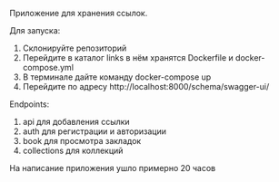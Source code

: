 Приложение для хранения ссылок.

Для запуска:
1. Склонируйте репозиторий
2. Перейдите в каталог links в нём хранятся Dockerfile и docker-compose.yml
3. В терминале дайте команду docker-compose up
4. Перейдите по адресу http://localhost:8000/schema/swagger-ui/

Endpoints:
1. api для добавления ссылки
2. auth для регистрации и авторизации
3. book для просмотра закладок
4. collections для коллекций



На написание приложения ушло примерно 20 часов